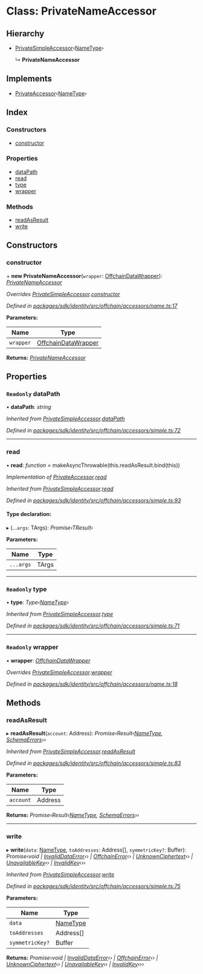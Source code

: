 # Class: PrivateNameAccessor

## Hierarchy

* [PrivateSimpleAccessor](_offchain_accessors_simple_.privatesimpleaccessor.md)‹[NameType](../modules/_offchain_accessors_name_.md#nametype)›

  ↳ **PrivateNameAccessor**

## Implements

* [PrivateAccessor](../interfaces/_offchain_accessors_interfaces_.privateaccessor.md)‹[NameType](../modules/_offchain_accessors_name_.md#nametype)›

## Index

### Constructors

* [constructor](_offchain_accessors_name_.privatenameaccessor.md#constructor)

### Properties

* [dataPath](_offchain_accessors_name_.privatenameaccessor.md#readonly-datapath)
* [read](_offchain_accessors_name_.privatenameaccessor.md#read)
* [type](_offchain_accessors_name_.privatenameaccessor.md#readonly-type)
* [wrapper](_offchain_accessors_name_.privatenameaccessor.md#readonly-wrapper)

### Methods

* [readAsResult](_offchain_accessors_name_.privatenameaccessor.md#readasresult)
* [write](_offchain_accessors_name_.privatenameaccessor.md#write)

## Constructors

###  constructor

\+ **new PrivateNameAccessor**(`wrapper`: [OffchainDataWrapper](_offchain_data_wrapper_.offchaindatawrapper.md)): *[PrivateNameAccessor](_offchain_accessors_name_.privatenameaccessor.md)*

*Overrides [PrivateSimpleAccessor](_offchain_accessors_simple_.privatesimpleaccessor.md).[constructor](_offchain_accessors_simple_.privatesimpleaccessor.md#constructor)*

*Defined in [packages/sdk/identity/src/offchain/accessors/name.ts:17](https://github.com/medhak1/celo-monorepo/blob/master/packages/sdk/identity/src/offchain/accessors/name.ts#L17)*

**Parameters:**

Name | Type |
------ | ------ |
`wrapper` | [OffchainDataWrapper](_offchain_data_wrapper_.offchaindatawrapper.md) |

**Returns:** *[PrivateNameAccessor](_offchain_accessors_name_.privatenameaccessor.md)*

## Properties

### `Readonly` dataPath

• **dataPath**: *string*

*Inherited from [PrivateSimpleAccessor](_offchain_accessors_simple_.privatesimpleaccessor.md).[dataPath](_offchain_accessors_simple_.privatesimpleaccessor.md#readonly-datapath)*

*Defined in [packages/sdk/identity/src/offchain/accessors/simple.ts:72](https://github.com/medhak1/celo-monorepo/blob/master/packages/sdk/identity/src/offchain/accessors/simple.ts#L72)*

___

###  read

• **read**: *function* = makeAsyncThrowable(this.readAsResult.bind(this))

*Implementation of [PrivateAccessor](../interfaces/_offchain_accessors_interfaces_.privateaccessor.md).[read](../interfaces/_offchain_accessors_interfaces_.privateaccessor.md#read)*

*Inherited from [PrivateSimpleAccessor](_offchain_accessors_simple_.privatesimpleaccessor.md).[read](_offchain_accessors_simple_.privatesimpleaccessor.md#read)*

*Defined in [packages/sdk/identity/src/offchain/accessors/simple.ts:93](https://github.com/medhak1/celo-monorepo/blob/master/packages/sdk/identity/src/offchain/accessors/simple.ts#L93)*

#### Type declaration:

▸ (...`args`: TArgs): *Promise‹TResult›*

**Parameters:**

Name | Type |
------ | ------ |
`...args` | TArgs |

___

### `Readonly` type

• **type**: *Type‹[NameType](../modules/_offchain_accessors_name_.md#nametype)›*

*Inherited from [PrivateSimpleAccessor](_offchain_accessors_simple_.privatesimpleaccessor.md).[type](_offchain_accessors_simple_.privatesimpleaccessor.md#readonly-type)*

*Defined in [packages/sdk/identity/src/offchain/accessors/simple.ts:71](https://github.com/medhak1/celo-monorepo/blob/master/packages/sdk/identity/src/offchain/accessors/simple.ts#L71)*

___

### `Readonly` wrapper

• **wrapper**: *[OffchainDataWrapper](_offchain_data_wrapper_.offchaindatawrapper.md)*

*Overrides [PrivateSimpleAccessor](_offchain_accessors_simple_.privatesimpleaccessor.md).[wrapper](_offchain_accessors_simple_.privatesimpleaccessor.md#readonly-wrapper)*

*Defined in [packages/sdk/identity/src/offchain/accessors/name.ts:18](https://github.com/medhak1/celo-monorepo/blob/master/packages/sdk/identity/src/offchain/accessors/name.ts#L18)*

## Methods

###  readAsResult

▸ **readAsResult**(`account`: Address): *Promise‹Result‹[NameType](../modules/_offchain_accessors_name_.md#nametype), [SchemaErrors](../modules/_offchain_accessors_errors_.md#schemaerrors)››*

*Inherited from [PrivateSimpleAccessor](_offchain_accessors_simple_.privatesimpleaccessor.md).[readAsResult](_offchain_accessors_simple_.privatesimpleaccessor.md#readasresult)*

*Defined in [packages/sdk/identity/src/offchain/accessors/simple.ts:83](https://github.com/medhak1/celo-monorepo/blob/master/packages/sdk/identity/src/offchain/accessors/simple.ts#L83)*

**Parameters:**

Name | Type |
------ | ------ |
`account` | Address |

**Returns:** *Promise‹Result‹[NameType](../modules/_offchain_accessors_name_.md#nametype), [SchemaErrors](../modules/_offchain_accessors_errors_.md#schemaerrors)››*

___

###  write

▸ **write**(`data`: [NameType](../modules/_offchain_accessors_name_.md#nametype), `toAddresses`: Address[], `symmetricKey?`: Buffer): *Promise‹void | [InvalidDataError](_offchain_accessors_errors_.invaliddataerror.md)‹› | [OffchainError](_offchain_accessors_errors_.offchainerror.md)‹› | [UnknownCiphertext](_offchain_accessors_errors_.unknownciphertext.md)‹› | [UnavailableKey](_offchain_accessors_errors_.unavailablekey.md)‹› | [InvalidKey](_offchain_accessors_errors_.invalidkey.md)‹››*

*Inherited from [PrivateSimpleAccessor](_offchain_accessors_simple_.privatesimpleaccessor.md).[write](_offchain_accessors_simple_.privatesimpleaccessor.md#write)*

*Defined in [packages/sdk/identity/src/offchain/accessors/simple.ts:75](https://github.com/medhak1/celo-monorepo/blob/master/packages/sdk/identity/src/offchain/accessors/simple.ts#L75)*

**Parameters:**

Name | Type |
------ | ------ |
`data` | [NameType](../modules/_offchain_accessors_name_.md#nametype) |
`toAddresses` | Address[] |
`symmetricKey?` | Buffer |

**Returns:** *Promise‹void | [InvalidDataError](_offchain_accessors_errors_.invaliddataerror.md)‹› | [OffchainError](_offchain_accessors_errors_.offchainerror.md)‹› | [UnknownCiphertext](_offchain_accessors_errors_.unknownciphertext.md)‹› | [UnavailableKey](_offchain_accessors_errors_.unavailablekey.md)‹› | [InvalidKey](_offchain_accessors_errors_.invalidkey.md)‹››*
